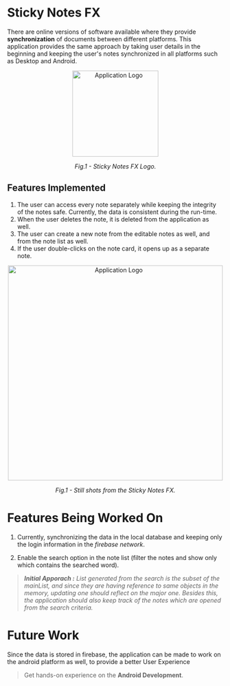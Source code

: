# Sticky Notes FX
There are online versions of software available where they provide **synchronization** of documents between different platforms. This application provides the same approach by taking user details in the beginning and keeping the user's notes synchronized in all platforms such as Desktop and Android.

<p align="center">
  <img src="https://github.com/ashishgopalhattimare/StickyNotesFX/blob/master/screenshots/shot1.png" width="200" title="Application Logo">
</p>
<p align="center"> <i> Fig.1 - Sticky Notes FX Logo. </i> </p>

## Features Implemented
1. The user can access every note separately while keeping the integrity of the notes safe. Currently, the data is consistent during the run-time.
2. When the user deletes the note, it is deleted from the application as well.
3. The user can create a new note from the editable notes as well, and from the note list as well.
4. If the user double-clicks on the note card, it opens up as a separate note.

<p align="center">
  <img src="https://github.com/ashishgopalhattimare/StickyNotesFX/blob/master/screenshots/shot3.png" width="500" title="Application Logo">
</p>
<p align="center"> <i> Fig.1 - Still shots from the Sticky Notes FX. </i> </p>

# Features Being Worked On

1. Currently, synchronizing the data in the local database and keeping only the login information in the *firebase network*.

2. Enable the search option in the note list (filter the notes and show only which contains the searched word).
>***Initial Apporach :** List generated from the search is the subset of the mainList, and since they are having reference to same objects in the memory, updating one should reflect on the major one. Besides this, the application should also keep track of the notes which are opened from the search criteria.*

# Future Work

Since the data is stored in firebase, the application can be made to work on the android platform as well, to provide a better User Experience
> Get hands-on experience on the **Android Development**.
